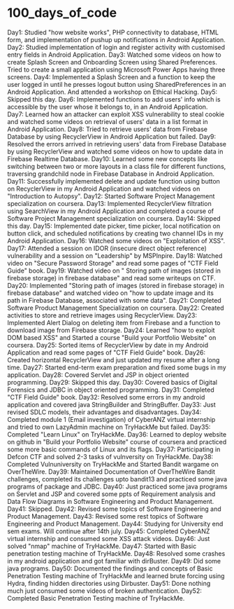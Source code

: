 # 100_days_of_code
Day1: Studied "how website works", PHP connectivity to database, HTML form, and implementation of pushup up notifications in Android Application.
Day2: Studied implementation of login and register activity with customised entry fields in Android Application.
Day3: Watched some videos on how to create Splash Screen and Onboarding Screen using Shared Preferences. Tried to create a small application using Microsoft Power Apps having three screens.
Day4: Implemented a Splash Screen and a function to keep the user logged in until he presses logout button using SharedPreferences in an Android Application. And attended a workshop on Ethical Hacking.
Day5: Skipped this day.
Day6: Implemented functions to add users' info which is accessible by the user whose it belongs to, in an Android Application.  
Day7: Learned how an attacker can exploit XSS vulnerability to steal cookie and watched some videos on retrieval of users' data in a list format in Android Application.
Day8: Tried to retrieve users' data from Firebase Database by using RecyclerView in Android Application but failed.
Day9: Resolved the errors arrived in retrieving users' data from Firebase Database by using RecyclerView and watched some videos on how to update data in Firebase Realtime Database.
Day10: Learned some new concepts like switching between two or more layouts in a class file for different functions, traversing grandchild node in Firebase Database in Android Application. 
Day11: Successfully implemented delete and update function using button on RecyclerView in my Android Application and watched videos on "Introduction to Autopsy".
Day12: Started Software Project Management specialization on coursera.
Day13: Implemented RecyclerView filtration using SearchView in my Android Application and completed a course of Software Project Management specialization on coursera.
Day14: Skipped this day.
Day15: Implemented date picker, time picker, local notification on button click, and scheduled notifications by creating two channel IDs in my Android Application.
Day16: Watched some videos on "Exploitation of XSS".
Day17: Attended a session on IDOR (insecure direct object reference) vulnerability and a session on "Leadership" by MSPInpire.
Day18: Watched video on "Secure Password Storage" and read some pages of "CTF Field Guide" book.
Day19: Watched video on " Storing path of images (stored in firebase storage) in firebase database" and read some writeups on CTF.
Day20: Implemented "Storing path of images (stored in firebase storage) in firebase database" and watched video on "how to update image and its path in Firebase Database, associated with some data".
Day21: Completed Software Product Management Specialization on coursera.
Day22: Created activities to store and retrieve images using RecyclerView.
Day23: Implemented Alert Dialog on deleting item from Firebase and a function to download image from Firebase storage.
Day24: Learned "how to exploit DOM based XSS" and Started a course "Build your Portfolio Website" on coursera.
Day25: Sorted items of RecyclerView by date in my Android Application and read some pages of "CTF Field Guide" book.
Day26: Created horizontal RecyclerView and just updated my resume after a long time.
Day27: Started end-term exam preparation and fixed some bugs in my application.
Day28: Covered Servlet and JSP in object oriented programming.
Day29: Skipped this day.
Day30: Covered basics of Digital Forensics and JDBC in object oriented programming.
Day31: Completed "CTF Field Guide" book.
Day32: Resolved some errors in my android application and covered java StringBuilder and StringBuffer.
Day33: Just revised SDLC models, their advantages and disadvantages.
Day34: Completed module 1 (Email investigation) of CyberANZ virtual internship and tried to own LazyAdmin machine on TryHackMe but failed.
Day35: Completed "Learn Linux" on TryHackMe.
Day36: Learned to deploy website on github in "Build your Portfolio Website" course of coursera and practiced some more basic commands of Linux and its flags.
Day37: Participating in Defcon CTF and solved 2-3 tasks of vulnversity on TryHackMe.
Day38: Completed Vulnuniversity on TryHackMe and Started Bandit wargame on OverTheWire.
Day39: Maintained Documentation of OverTheWire Bandit challenges, completed its challenges upto bandit13 and practiced some java programs of package and JDBC. 
Day40: Just practiced some java programs on Servlet and JSP and covered some ppts of Requirement analysis and Data Flow Diagrams in Software Engineering and Product Management.
Day41: Skipped.
Day42: Revised some topics of Software Engineering and Product Management.
Day43: Revised some rest topics of Software Engineering and Product Management.
Day44: Studying for University end sem exams. Will continue after 14th july.
Day45: Completed CyberANZ virtual internship and consumed some XSS attack videos.
Day46: Just solved "nmap" machine of TryHackMe.
Day47: Started with Basic penetration testing machine of TryHackMe.
Day48: Resolved some crashes in my android application and got familiar with dirBuster.
Day49: Did some java programs.
Day50: Documented the findings and concepts of Basic Penetration Testing machine of TryHackMe and learned brute forcing using Hydra, finding hidden directories using Dirbuster.
Day51: Done nothing much just consumed some videos of broken authentication.
Day52: Completed Basic Penetration Testing machine of TryHackMe.
